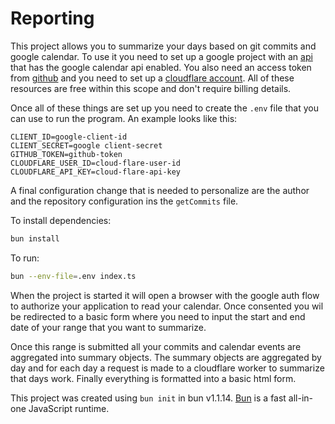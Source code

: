 # Reporting

This project allows you to summarize your days based on git commits and google calendar.
To use it you need to set up a google project with an [api](https://console.cloud.google.com/apis/dashboard) that has the google calendar api enabled.
You also need an access token from [github](https://github.com/settings/tokens) and you need to set up a [cloudflare account](https://www.cloudflare.com/). All of these resources are free within this scope and don't require billing details.

Once all of these things are set up you need to create the `.env` file that you can use to run the program. An example looks like this:

```
CLIENT_ID=google-client-id
CLIENT_SECRET=google client-secret
GITHUB_TOKEN=github-token
CLOUDFLARE_USER_ID=cloud-flare-user-id
CLOUDFLARE_API_KEY=cloud-flare-api-key
```

A final configuration change that is needed to personalize are the author and the repository configuration ins the `getCommits` file.

To install dependencies:

```bash
bun install
```

To run:

```bash
bun --env-file=.env index.ts
```

When the project is started it will open a browser with the google auth flow to authorize your application to read your calendar. Once consented you wil be redirected to a basic form where you need to input the start and end date of your range that you want to summarize.

Once this range is submitted all your commits and calendar events are aggregated into summary objects. The summary objects are aggregated by day and for each day a request is made to a cloudflare worker to summarize that days work. Finally everything is formatted into a basic html form.

This project was created using `bun init` in bun v1.1.14. [Bun](https://bun.sh) is a fast all-in-one JavaScript runtime.
